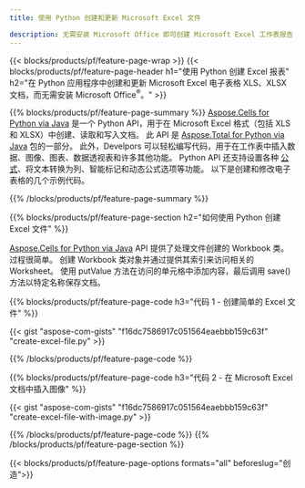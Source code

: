 ```yaml
---
title: 使用 Python 创建和更新 Microsoft Excel 文件 

description: 无需安装 Microsoft Office 即可创建 Microsoft Excel 工作表报告 
---
```


{{< blocks/products/pf/feature-page-wrap >}}
{{< blocks/products/pf/feature-page-header h1="使用 Python 创建 Excel 报表" h2="在 Python 应用程序中创建和更新 Microsoft Excel 电子表格 XLS、XLSX 文档，而无需安装 Microsoft Office<sup>&reg;</sup>。" >}}

{{% blocks/products/pf/feature-page-summary %}}
[Aspose.Cells for Python via Java](https://products.aspose.com/cells/python-java/) 是一个 Python API，用于在 Microsoft Excel 格式（包括 XLS 和 XLSX）中创建、读取和写入文档。 此 API 是 [Aspose.Total for Python via Java](https://products.aspose.com/total/python-java/) 包的一部分。 此外，Develpors 可以轻松编写代码，用于在工作表中插入数据、图像、图表、数据透视表和许多其他功能。 Python API 还支持设置各种 [公式](https://docs.aspose.com/cells/python-java/supported-formula-functions/)、将文本转换为列、智能标记和动态公式选项等功能。 以下是创建和修改电子表格的几个示例代码。

{{% /blocks/products/pf/feature-page-summary  %}}

{{% blocks/products/pf/feature-page-section  h2="如何使用 Python 创建 Excel 文件" %}}

[Aspose.Cells for Python via Java](https://products.aspose.com/cells/python-java/) API 提供了处理文件创建的 Workbook 类。 过程很简单。 创建 Workbook 类对象并通过提供其索引来访问相关的 Worksheet。 使用 putValue 方法在访问的单元格中添加内容，最后调用 save() 方法以特定名称保存文档。

{{% blocks/products/pf/feature-page-code h3="代码 1 - 创建简单的 Excel 文件" %}}

{{< gist "aspose-com-gists" "f16dc7586917c051564eaebbb159c63f" "create-excel-file.py" >}}

{{% /blocks/products/pf/feature-page-code  %}}

{{% blocks/products/pf/feature-page-code h3="代码 2 - 在 Microsoft Excel 文档中插入图像" %}}

{{< gist "aspose-com-gists" "f16dc7586917c051564eaebbb159c63f" "create-excel-file-with-image.py" >}}

{{% /blocks/products/pf/feature-page-code  %}}
{{% /blocks/products/pf/feature-page-section %}}

{{< blocks/products/pf/feature-page-options formats="all" beforeslug="创造">}}
